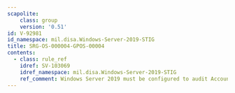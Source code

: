 ```yaml
---
scapolite:
    class: group
    version: '0.51'
id: V-92981
id_namespace: mil.disa.Windows-Server-2019-STIG
title: SRG-OS-000004-GPOS-00004
contents:
  - class: rule_ref
    idref: SV-103069
    idref_namespace: mil.disa.Windows-Server-2019-STIG
    ref_comment: Windows Server 2019 must be configured to audit Account Man ...
---
```


